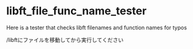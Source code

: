 # libft_file_func_name_tester
Here is a tester that checks libft filenames and function names for typos

/libftにファイルを移動してから実行してください

